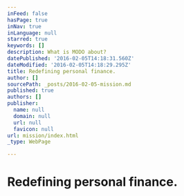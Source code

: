 ```yaml
---
inFeed: false
hasPage: true
inNav: true
inLanguage: null
starred: true
keywords: []
description: What is MODO about?
datePublished: '2016-02-05T14:18:31.560Z'
dateModified: '2016-02-05T14:18:29.295Z'
title: Redefining personal finance.
author: []
sourcePath: _posts/2016-02-05-mission.md
published: true
authors: []
publisher:
  name: null
  domain: null
  url: null
  favicon: null
url: mission/index.html
_type: WebPage

---
```

# Redefining personal finance.